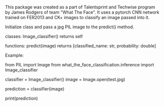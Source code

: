 This package was created as a part of Talentsprint and Techwise program by James Rodgers of team "What The Face". It uses a pytorch CNN network trained on FER2013 and CK+ images to classify an image passed into it. 

Initialize class and pass a jpg PIL image to the predict() method.

classes:
    Image_classifier()
        returns self

functions:
    predict(image)
        returns [classified_name: str, probability: double]

Example:

from PIL import Image
from what_the_face_classification.inference import Image_classifier

classifier = Image_classifier()
image = Image.open(test.jpg)

prediction = classifier(image)

print(prediction)


<!-- haarcascade_frontalface_default.xml
    Stump-based 24x24 discrete(?) adaboost frontal face detector.
    Created by Rainer Lienhart.

////////////////////////////////////////////////////////////////////////////////////////

  IMPORTANT: READ BEFORE DOWNLOADING, COPYING, INSTALLING OR USING.

  By downloading, copying, installing or using the software you agree to this license.
  If you do not agree to this license, do not download, install,
  copy or use the software.


                        Intel License Agreement
                For Open Source Computer Vision Library

 Copyright (C) 2000, Intel Corporation, all rights reserved.
 Third party copyrights are property of their respective owners.-->
